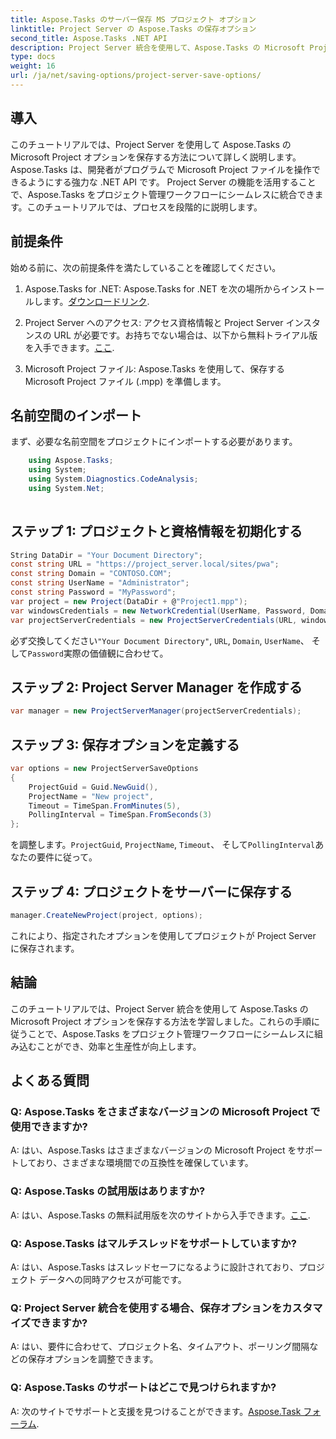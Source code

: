 ```yaml
---
title: Aspose.Tasks のサーバー保存 MS プロジェクト オプション
linktitle: Project Server の Aspose.Tasks の保存オプション
second_title: Aspose.Tasks .NET API
description: Project Server 統合を使用して、Aspose.Tasks の Microsoft Project オプションを保存する方法を学習します。プロジェクト管理ワークフローを強化します。
type: docs
weight: 16
url: /ja/net/saving-options/project-server-save-options/
---
```

## 導入
このチュートリアルでは、Project Server を使用して Aspose.Tasks の Microsoft Project オプションを保存する方法について詳しく説明します。 Aspose.Tasks は、開発者がプログラムで Microsoft Project ファイルを操作できるようにする強力な .NET API です。 Project Server の機能を活用することで、Aspose.Tasks をプロジェクト管理ワークフローにシームレスに統合できます。このチュートリアルでは、プロセスを段階的に説明します。
## 前提条件
始める前に、次の前提条件を満たしていることを確認してください。
1.  Aspose.Tasks for .NET: Aspose.Tasks for .NET を次の場所からインストールします。[ダウンロードリンク](https://releases.aspose.com/tasks/net/).
   
2. Project Server へのアクセス: アクセス資格情報と Project Server インスタンスの URL が必要です。お持ちでない場合は、以下から無料トライアル版を入手できます。[ここ](https://releases.aspose.com/).
3. Microsoft Project ファイル: Aspose.Tasks を使用して、保存する Microsoft Project ファイル (.mpp) を準備します。

## 名前空間のインポート
まず、必要な名前空間をプロジェクトにインポートする必要があります。
```csharp
    using Aspose.Tasks;
    using System;
    using System.Diagnostics.CodeAnalysis;
    using System.Net;
    
```
## ステップ 1: プロジェクトと資格情報を初期化する
```csharp
String DataDir = "Your Document Directory";
const string URL = "https://project_server.local/sites/pwa";
const string Domain = "CONTOSO.COM";
const string UserName = "Administrator";
const string Password = "MyPassword";
var project = new Project(DataDir + @"Project1.mpp");
var windowsCredentials = new NetworkCredential(UserName, Password, Domain);
var projectServerCredentials = new ProjectServerCredentials(URL, windowsCredentials);
```
必ず交換してください`"Your Document Directory"`, `URL`, `Domain`, `UserName`、 そして`Password`実際の価値観に合わせて。
## ステップ 2: Project Server Manager を作成する
```csharp
var manager = new ProjectServerManager(projectServerCredentials);
```
## ステップ 3: 保存オプションを定義する
```csharp
var options = new ProjectServerSaveOptions
{
    ProjectGuid = Guid.NewGuid(),
    ProjectName = "New project",
    Timeout = TimeSpan.FromMinutes(5),
    PollingInterval = TimeSpan.FromSeconds(3)
};
```
を調整します。`ProjectGuid`, `ProjectName`, `Timeout`、 そして`PollingInterval`あなたの要件に従って。
## ステップ 4: プロジェクトをサーバーに保存する
```csharp
manager.CreateNewProject(project, options);
```
これにより、指定されたオプションを使用してプロジェクトが Project Server に保存されます。

## 結論
このチュートリアルでは、Project Server 統合を使用して Aspose.Tasks の Microsoft Project オプションを保存する方法を学習しました。これらの手順に従うことで、Aspose.Tasks をプロジェクト管理ワークフローにシームレスに組み込むことができ、効率と生産性が向上します。
## よくある質問
### Q: Aspose.Tasks をさまざまなバージョンの Microsoft Project で使用できますか?
A: はい、Aspose.Tasks はさまざまなバージョンの Microsoft Project をサポートしており、さまざまな環境間での互換性を確保しています。
### Q: Aspose.Tasks の試用版はありますか?
 A: はい、Aspose.Tasks の無料試用版を次のサイトから入手できます。[ここ](https://releases.aspose.com/).
### Q: Aspose.Tasks はマルチスレッドをサポートしていますか?
A: はい、Aspose.Tasks はスレッドセーフになるように設計されており、プロジェクト データへの同時アクセスが可能です。
### Q: Project Server 統合を使用する場合、保存オプションをカスタマイズできますか?
A: はい、要件に合わせて、プロジェクト名、タイムアウト、ポーリング間隔などの保存オプションを調整できます。
### Q: Aspose.Tasks のサポートはどこで見つけられますか?
 A: 次のサイトでサポートと支援を見つけることができます。[Aspose.Task フォーラム](https://forum.aspose.com/c/tasks/15).